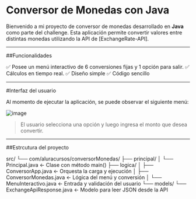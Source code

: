 # Conversor de Monedas con Java

Bienvenido a mi proyecto de conversor de monedas desarrollado en **Java** como parte del challenge. Esta aplicación permite convertir valores entre distintas monedas utilizando la API de [ExchangeRate-API].

---

##Funcionalidades

✅ Posee un menú interactivo de 6 conversiones fijas y 1 opción para salir.
✅ Cálculos en tiempo real.
✅ Diseño simple
✅ Código sencillo

---

#Interfaz del usuario

Al momento de ejecutar la aplicación, se puede observar el siguiente menú:

![image](https://github.com/user-attachments/assets/ad71cf98-3e08-44ee-8fa2-5732216cb154)

> El usuario selecciona una opción y luego ingresa el monto que desea convertir.

---

##Estrcutura del proyecto

src/
└── com/aluracursos/conversorMonedas/
├── principal/
│ └── Principal.java ← Clase con método main()
├── logica/
│ ├── ConversorApp.java ← Orquesta la carga y ejecución
│ ├── ConversorMonedas.java ← Lógica del menú y conversión
│ └── MenuInteractivo.java ← Entrada y validación del usuario
└── models/
└── ExchangeApiResponse.java ← Modelo para leer JSON desde la API
